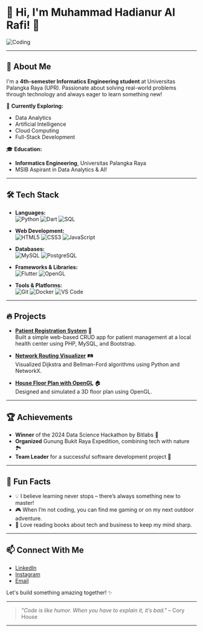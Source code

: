 # 👋 Hi, I'm Muhammad Hadianur Al Rafi! 🎯

![Coding](https://media.giphy.com/media/ZVik7pBtu9dNS/giphy.gif)

---

## 🚀 About Me

I'm a **4th-semester Informatics Engineering student** at Universitas Palangka Raya (UPR). Passionate about solving real-world problems through technology and always eager to learn something new!

🌱 **Currently Exploring:**  
- Data Analytics  
- Artificial Intelligence  
- Cloud Computing  
- Full-Stack Development  

🎓 **Education:**  
- **Informatics Engineering**, Universitas Palangka Raya  
- MSIB Aspirant in Data Analytics & AI!  

---

## 🛠️ Tech Stack

- **Languages:**  
  ![Python](https://img.shields.io/badge/Python-3776AB?style=for-the-badge&logo=python&logoColor=white) ![Dart](https://img.shields.io/badge/Dart-0175C2?style=for-the-badge&logo=dart&logoColor=white) ![SQL](https://img.shields.io/badge/SQL-4479A1?style=for-the-badge&logo=postgresql&logoColor=white)

- **Web Development:**  
  ![HTML5](https://img.shields.io/badge/HTML5-E34F26?style=for-the-badge&logo=html5&logoColor=white) ![CSS3](https://img.shields.io/badge/CSS3-1572B6?style=for-the-badge&logo=css3&logoColor=white) ![JavaScript](https://img.shields.io/badge/JavaScript-F7DF1E?style=for-the-badge&logo=javascript&logoColor=black)

- **Databases:**  
  ![MySQL](https://img.shields.io/badge/MySQL-4479A1?style=for-the-badge&logo=mysql&logoColor=white) ![PostgreSQL](https://img.shields.io/badge/PostgreSQL-336791?style=for-the-badge&logo=postgresql&logoColor=white)

- **Frameworks & Libraries:**  
  ![Flutter](https://img.shields.io/badge/Flutter-02569B?style=for-the-badge&logo=flutter&logoColor=white) ![OpenGL](https://img.shields.io/badge/OpenGL-5586A4?style=for-the-badge&logo=opengl&logoColor=white)

- **Tools & Platforms:**  
  ![Git](https://img.shields.io/badge/Git-F05032?style=for-the-badge&logo=git&logoColor=white) ![Docker](https://img.shields.io/badge/Docker-2496ED?style=for-the-badge&logo=docker&logoColor=white) ![VS Code](https://img.shields.io/badge/VS%20Code-007ACC?style=for-the-badge&logo=visual-studio-code&logoColor=white)

---

## 🔥 Projects

- [**Patient Registration System**](https://github.com/rafi/patient-registration) 💉  
  Built a simple web-based CRUD app for patient management at a local health center using PHP, MySQL, and Bootstrap.

- [**Network Routing Visualizer**](https://github.com/rafi/network-routing) 🛤️  
  Visualized Dijkstra and Bellman-Ford algorithms using Python and NetworkX.

- [**House Floor Plan with OpenGL**](https://github.com/rafi/opengl-floor-plan) 🏠  
  Designed and simulated a 3D floor plan using OpenGL.

---

## 🏆 Achievements

- **Winner** of the 2024 Data Science Hackathon by Bitlabs 🚀  
- **Organized** Gunung Bukit Raya Expedition, combining tech with nature 🏞️  
- **Team Leader** for a successful software development project 🎯  

---

## 🎯 Fun Facts

- 💡 I believe learning never stops – there’s always something new to master!
- 🎮 When I’m not coding, you can find me gaming or on my next outdoor adventure.
- 📘 Love reading books about tech and business to keep my mind sharp.
  
---

## 📫 Connect With Me

- [LinkedIn](https://www.linkedin.com/in/rafi/)  
- [Instagram](https://www.instagram.com/rafi/)  
- [Email](mailto:muhammad.hadianur@domain.com)

Let's build something amazing together! ✨

---

> _"Code is like humor. When you have to explain it, it’s bad."_ – Cory House

---
